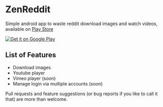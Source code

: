 ZenReddit
=========

Simple android app to waste reddit download images and watch videos, available on [Play Store](https://play.google.com/store/apps/details?id=com.sauravtom.zenreddit)

<a href="https://play.google.com/store/apps/details?id=com.sauravtom.zenreddit">
  <img alt="Get it on Google Play"
       src="https://developer.android.com/images/brand/en_generic_rgb_wo_45.png" />
</a>


List of Features
-------------
+ Download images
+ Youtube player 
+ Vimeo player (soon)
+ Manage login via multiple accounts (soon)

Pull requests and feature suggestions (or bug reports if you like to call it that) are more than welcome.
